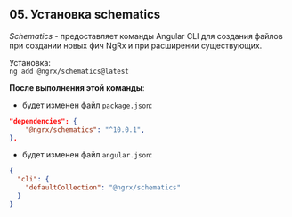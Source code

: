 ## 05. Установка schematics

*Schematics* - предоставляет команды Angular CLI для создания файлов при создании новых фич NgRx и при расширении существующих.   

Установка:   
`ng add @ngrx/schematics@latest`

**После выполнения этой команды**:

- будет изменен файл `package.json`:
```json
"dependencies": {
	"@ngrx/schematics": "^10.0.1",
},
```

- будет изменен файл `angular.json`:
```json
{
  "cli": {
    "defaultCollection": "@ngrx/schematics"
  }
}
```
